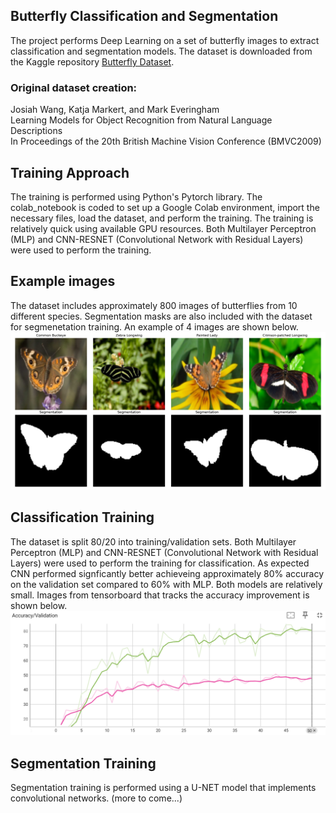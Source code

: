## Butterfly Classification and Segmentation
The project performs Deep Learning on a set of butterfly images to extract classification and segmentation models.  The dataset is downloaded from the Kaggle repository [Butterfly Dataset](https://www.kaggle.com/datasets/veeralakrishna/butterfly-dataset).  

### Original dataset creation:
Josiah Wang, Katja Markert, and Mark Everingham  
Learning Models for Object Recognition from Natural Language Descriptions  
In Proceedings of the 20th British Machine Vision Conference (BMVC2009)

## Training Approach
The training is performed using Python's Pytorch library.  The colab_notebook is coded to set up a Google Colab environment, import the necessary files, load the dataset, and perform the training.  The training is relatively quick using available GPU resources.   Both Multilayer Perceptron (MLP) and CNN-RESNET (Convolutional Network with Residual Layers) were used to perform the training.  

## Example images
The dataset includes approximately 800 images of butterflies from 10 different species.  Segmentation masks are also included with the dataset for segmenetation training. An example of 4 images are shown below.
![Butterfly Dataset Visualization](image_segmentation.png)

## Classification Training
The dataset is split 80/20 into training/validation sets.  Both Multilayer Perceptron (MLP) and CNN-RESNET (Convolutional Network with Residual Layers) were used to perform the training for classification.  As expected CNN performed signficantly better achieveing approximately 80% accuracy on the validation set compared to 60% with MLP. Both models are relatively small.  Images from tensorboard that tracks the accuracy improvement is shown below.
![Validation Accuracy](val_accuracy.png)

## Segmentation Training
Segmentation training is performed using a U-NET model that implements convolutional networks.  (more to come...)
